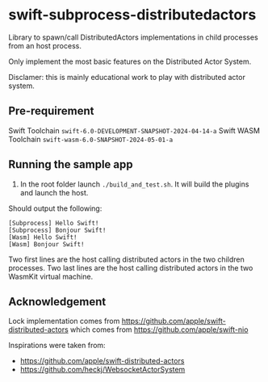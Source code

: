 # swift-subprocess-distributedactors

Library to spawn/call DistributedActors implementations in child processes from an host process.

Only implement the most basic features on the Distributed Actor System.

Disclamer: this is mainly educational work to play with distributed actor system.

## Pre-requirement

Swift Toolchain `swift-6.0-DEVELOPMENT-SNAPSHOT-2024-04-14-a`
Swift WASM Toolchain `swift-wasm-6.0-SNAPSHOT-2024-05-01-a`

## Running the sample app

1. In the root folder launch `./build_and_test.sh`. It will build the plugins and launch the host.

Should output the following:

```
[Subprocess] Hello Swift!
[Subprocess] Bonjour Swift!
[Wasm] Hello Swift!
[Wasm] Bonjour Swift!
```

Two first lines are the host calling distributed actors in the two children processes.
Two last lines are the host calling distributed actors in the two WasmKit virtual machine.

## Acknowledgement
Lock implementation comes from https://github.com/apple/swift-distributed-actors which comes from https://github.com/apple/swift-nio

Inspirations were taken from:
- https://github.com/apple/swift-distributed-actors
- https://github.com/heckj/WebsocketActorSystem
